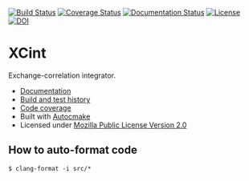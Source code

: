 [![Build Status](https://travis-ci.org/dftlibs/xcint.svg?branch=master)](https://travis-ci.org/dftlibs/xcint/builds)
[![Coverage Status](https://coveralls.io/repos/dftlibs/xcint/badge.png?branch=master)](https://coveralls.io/r/dftlibs/xcint?branch=master)
[![Documentation Status](https://readthedocs.org/projects/xcint/badge/?version=latest)](http://xcint.readthedocs.org)
[![License](https://img.shields.io/badge/license-%20MPL--v2.0-blue.svg)](../master/LICENSE)
[![DOI](https://zenodo.org/badge/DOI/10.5281/zenodo.3576443.svg)](https://doi.org/10.5281/zenodo.3576443)


# XCint

Exchange-correlation integrator.

- [Documentation](http://xcint.readthedocs.org/)
- [Build and test history](https://travis-ci.org/dftlibs/xcint/builds)
- [Code coverage](https://coveralls.io/r/dftlibs/xcint)
- Built with [Autocmake](https://github.com/coderefinery/autocmake)
- Licensed under [Mozilla Public License Version 2.0](../master/LICENSE)


## How to auto-format code

```
$ clang-format -i src/*
```
